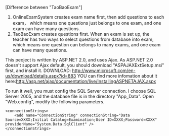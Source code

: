 [Difference between "TaoBaoExam"]
1. OnlineExamSystem creates exam name first, then add questions to each exam， which means one questions just belongs to one exam, and one exam can have many questions.
2. TaoBaoExam creates questions first. When an exam is set up, the teacher has two ways to select questions from database into exam, which means one question can belongs to many exams, and one exam can have many questions.


This peoject is written by ASP.NET 2.0, and uses Ajax. 
As ASP.NET 2.0 doesn't support Ajax default, you should download "ASPAJAXExtSetup.msi" first, and install it.
DOWNLOAD: http://www.microsoft.com/en-us/download/details.aspx?id=883
YOU can find more infomation about it here:http://asp.net/ajax/documentation/live/InstallingASPNETAJAX.aspx

To run it well, you must config the SQL Server connection. I choose SQL Server 2005, and the database file is in the directory "App_Data".
Open "Web.config", modify the following parameters.

	<connectionStrings>
		<add name="ConnectionString" connectionString="Data Source=XXXX;Initial Catalog=Examination;User ID=XXXX;Password=XXXX" providerName="System.Data.SqlClient" />
	</connectionStrings>
